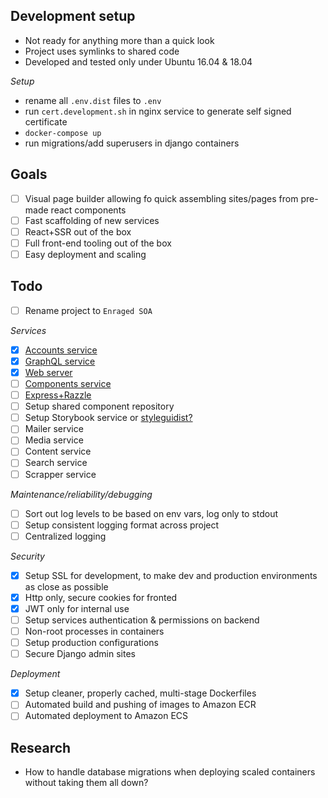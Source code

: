 Development setup
--

- Not ready for anything more than a quick look
- Project uses symlinks to shared code
- Developed and tested only under Ubuntu 16.04 & 18.04

*Setup*

- rename all `.env.dist` files to `.env` 
- run `cert.development.sh` in nginx service to generate self signed certificate
- `docker-compose up`
- run migrations/add superusers in django containers

Goals
--
* [ ] Visual page builder allowing fo quick assembling sites/pages from pre-made react components
* [ ] Fast scaffolding of new services
* [ ] React+SSR out of the box 
* [ ] Full front-end tooling out of the box
* [ ] Easy deployment and scaling 

Todo
--

* [ ] Rename project to `Enraged SOA`

*Services*
* [x] [Accounts service](https://github.com/gniewomir/django-react-cms/tree/master/services/accounts)
* [x] [GraphQL service](https://github.com/gniewomir/django-react-cms/tree/master/services/graphql)
* [x] [Web server](https://github.com/gniewomir/django-react-cms/tree/master/services/nginx)
* [ ] [Components service](https://github.com/gniewomir/django-react-cms/tree/master/services/cms)
* [ ] [Express+Razzle](https://github.com/gniewomir/django-react-cms/tree/master/services/assembler)
* [ ] Setup shared component repository
* [ ] Setup Storybook service or [styleguidist?](https://github.com/styleguidist/react-styleguidist)
* [ ] Mailer service
* [ ] Media service
* [ ] Content service
* [ ] Search service
* [ ] Scrapper service  

*Maintenance/reliability/debugging*
* [ ] Sort out log levels to be based on env vars, log only to stdout
* [ ] Setup consistent logging format across project 
* [ ] Centralized logging 

*Security*
* [x] Setup SSL for development, to make dev and production environments as close as possible
* [x] Http only, secure cookies for fronted
* [X] JWT only for internal use 
* [ ] Setup services authentication & permissions on backend
* [ ] Non-root processes in containers
* [ ] Setup production configurations 
* [ ] Secure Django admin sites 

*Deployment*
* [x] Setup cleaner, properly cached, multi-stage Dockerfiles
* [ ] Automated build and pushing of images to Amazon ECR
* [ ] Automated deployment to Amazon ECS

Research 
--

* How to handle database migrations when deploying scaled containers without taking them all down? 
